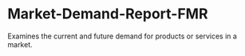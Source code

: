 # Market-Demand-Report-FMR
Examines the current and future demand for products or services in a market.
